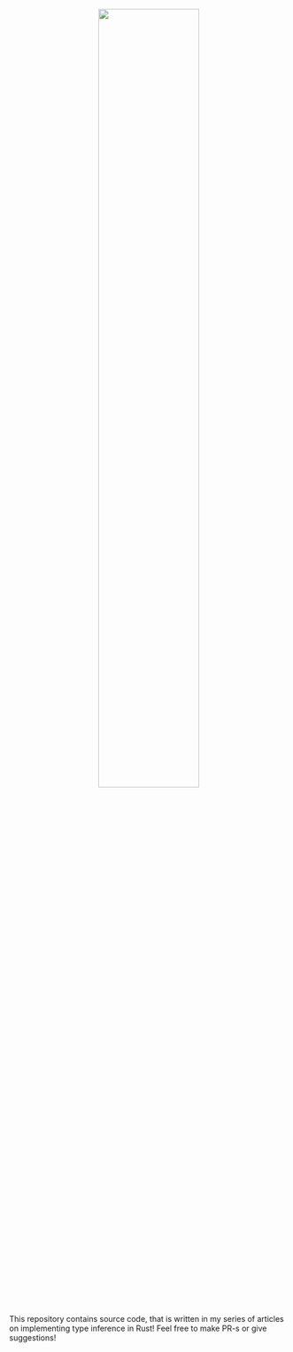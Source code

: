 <p align="center">
  <img width="60%" src="https://github.com/abs0luty/type_inference_in_rust/assets/68709264/4610b2ff-dd5d-4b1d-8438-119bb114ad7d">
</p>

This repository contains source code, that is written in my series of articles on implementing type inference in Rust! 
Feel free to make PR-s or give suggestions! 
